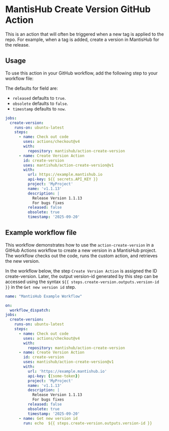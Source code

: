 # MantisHub Create Version GitHub Action

This is an action that will often be triggered when a new tag is applied to the repo. For example, when a tag is added, create a version in MantisHub for the release.

## Usage

To use this action in your GitHub workflow, add the following step to your workflow file:

The defaults for field are:

- `released` defaults to `true`.
- `obsolete` defaults to `false`.
- `timestamp` defaults to `now`.

```yaml
jobs:
  create-version:
    runs-on: ubuntu-latest
    steps:
      - name: Check out code
        uses: actions/checkout@v4
        with:
          repository: mantishub/action-create-version
      - name: Create Version Action
        id: create-version
        uses: mantishub/action-create-version@v1
        with:
          url: https://example.mantishub.io
          api-key: ${{ secrets.API_KEY }}
          project: 'MyProject'
          name: 'v1.1.13'
          description: |
            Release Version 1.1.13
            For bugs fixes
          released: false
          obsolete: true
          timestamp: '2025-09-20'
```

## Example workflow file

This workflow demonstrates how to use the `action-create-version` in a GitHub Actions workflow to create a new version in a MantisHub project. The workflow checks out the code, runs the custom action, and retrieves the new version.

In the workflow below, the step `Create Version Action` is assigned the ID create-version. Later, the output version-id generated by this step can be accessed using the syntax `${{ steps.create-version.outputs.version-id }}` in the `Get new version id` step.

```yaml
name: "MantisHub Example Workflow"

on:
  workflow_dispatch:
jobs:
  create-version:
    runs-on: ubuntu-latest
    steps:
      - name: Check out code
        uses: actions/checkout@v4
        with:
          repository: mantishub/action-create-version
      - name: Create Version Action
        id: create-version
        uses: mantishub/action-create-version@v1
        with:
          url: 'https://example.mantishub.io'
          api-key: {{some-token}}
          project: 'MyProject'
          name: 'v1.1.13'
          description: |
            Release Version 1.1.13
            For bugs fixes
          released: false
          obsolete: true
          timestamp: '2025-09-20'
      - name: Get new version id 
        run: echo  ${{ steps.create-version.outputs.version-id }}
```
